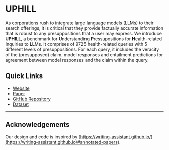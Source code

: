 # UPHILL 

As corporations rush to integrate large language models (LLMs) to their search offerings, it is critical that they provide factually accurate information that is robust to any presuppositions that a user may express. We introduce **UPHILL**, a benchmark for **U**nderstanding **P**ressupositions for **H**ealth-related **I**nquiries to **LL**Ms. It comprises of 9725 health-related queries with 5 different levels of presuppositions. For each query, it includes the veracity of the (presupposed) claim, model responses and entailment predictions for agreement between model responses and the claim within the query.

## Quick Links
* [Website](https://FLAIR-IISc.github.io/uphill/)
* [Paper](https://arxiv.org/abs/2312.08800)
* [GitHub Repository](https://github.com/navreeetkaur/UPHILL)
* [Dataset](https://drive.google.com/drive/folders/13H2-dA0y8eOChwI8O1AqTJTqAr1raPXf)

---

## Acknowledgements

Our design and code is inspired by [https://writing-assistant.github.io/](https://writing-assistant.github.io/#annotated-papers). 
